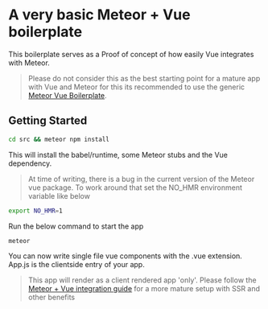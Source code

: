 # A very basic Meteor + Vue boilerplate
This boilerplate serves as a Proof of concept of how easily Vue integrates with Meteor. 

> Please do not consider this as the best starting point for a mature app with Vue and Meteor 
for this its recommended to use the generic [Meteor Vue Boilerplate](https://github.com/chris-visser/meteor-vue-boilerplate).

## Getting Started
```bash
cd src && meteor npm install
```

This will install the babel/runtime, some Meteor stubs and the Vue dependency.

> At time of writing, there is a bug in the current version of the Meteor vue package. 
To work around that set the NO_HMR environment variable like below

```bash
export NO_HMR=1
```

Run the below command to start the app
```bash
meteor
```

You can now write single file vue components with the .vue extension. App.js is 
the clientside entry of your app.

> This app will render as a client rendered app 'only'. Please follow the [Meteor + Vue integration guide](https://guide.meteor.com/vue.html) 
for a more mature setup with SSR and other benefits
